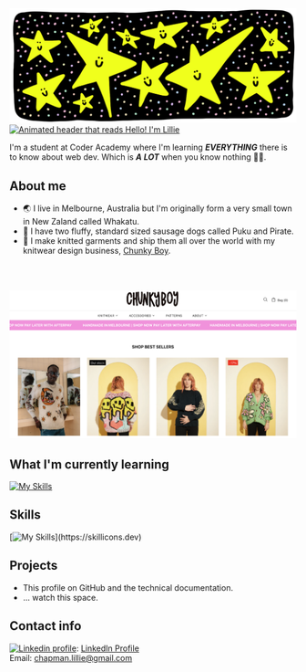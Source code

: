 ![Yellow star with smiley faces on a black](/banner_image.png)
[![Animated header that reads Hello! I'm Lillie](https://readme-typing-svg.herokuapp.com?font=chunk&size=30&pause=1000&color=D7F713&background=000000&center=true&vCenter=true&width=435&lines=Hello!+I'm+Lillie+%F0%9F%AB%A0)](https://git.io/typing-svg)

I'm a student at Coder Academy where I'm learning ***EVERYTHING*** there is to know about web dev. Which is ***A LOT*** when you know nothing 🤯😅.

## About me

- 🌏 I live in Melbourne, Australia but I'm originally form a very small town in New Zaland called Whakatu.
- 🌭 I have two fluffy, standard sized sausage dogs called Puku and Pirate.
- 🧶 I make knitted garments and ship them all over the world with my knitwear design business, [Chunky Boy](https://chunkyboyknits.com/).
<br>
<br>

[![Homepage of Chunky Boy Knits](/Chunky_Boy_Home.png)](https://chunkyboyknits.com/)

## What I'm currently learning

[![My Skills](https://skillicons.dev/icons?i=discord,github,html,css,vscode)](https://skillicons.dev)

## Skills

[![My Skills](https://skillicons.dev/icons?i=ps,apple,gmail,instagram,)](https://skillicons.dev)

## Projects

- This profile on GitHub and the technical documentation.
- ... watch this space.

## Contact info
 
[![Linkedin profile](https://skillicons.dev/icons?i=linkedin)](https://skillicons.dev): [LinkedIn Profile](https://www.linkedin.com/in/lillie-chapman-3a3b72369/)  
Email: <chapman.lillie@gmail.com> 
